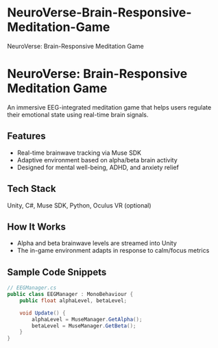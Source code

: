 # NeuroVerse-Brain-Responsive-Meditation-Game
NeuroVerse: Brain-Responsive Meditation Game



# NeuroVerse: Brain-Responsive Meditation Game

An immersive EEG-integrated meditation game that helps users regulate their emotional state using real-time brain signals.

## Features
- Real-time brainwave tracking via Muse SDK
- Adaptive environment based on alpha/beta brain activity
- Designed for mental well-being, ADHD, and anxiety relief

## Tech Stack
Unity, C#, Muse SDK, Python, Oculus VR (optional)

## How It Works
- Alpha and beta brainwave levels are streamed into Unity
- The in-game environment adapts in response to calm/focus metrics

## Sample Code Snippets

```csharp
// EEGManager.cs
public class EEGManager : MonoBehaviour {
    public float alphaLevel, betaLevel;

    void Update() {
        alphaLevel = MuseManager.GetAlpha();
        betaLevel = MuseManager.GetBeta();
    }
}
